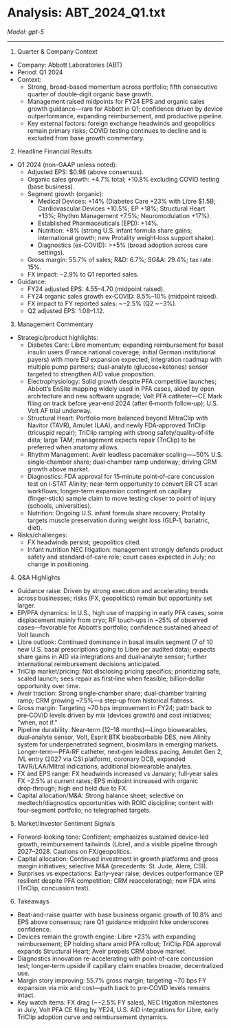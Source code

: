 # Analysis: ABT_2024_Q1.txt

*Model: gpt-5*

---

1) Quarter & Company Context
- Company: Abbott Laboratories (ABT)
- Period: Q1 2024
- Context:
  - Strong, broad-based momentum across portfolio; fifth consecutive quarter of double‑digit organic base growth.
  - Management raised midpoints for FY24 EPS and organic sales growth guidance—rare for Abbott in Q1; confidence driven by device outperformance, expanding reimbursement, and productive pipeline.
  - Key external factors: foreign exchange headwinds and geopolitics remain primary risks; COVID testing continues to decline and is excluded from base growth commentary.

2) Headline Financial Results
- Q1 2024 (non-GAAP unless noted):
  - Adjusted EPS: $0.98 (above consensus).
  - Organic sales growth: +4.7% total; +10.8% excluding COVID testing (base business).
  - Segment growth (organic):
    - Medical Devices: +14% (Diabetes Care +23% with Libre $1.5B; Cardiovascular Devices +10.5%; EP +18%; Structural Heart +13%; Rhythm Management +7.5%; Neuromodulation +17%).
    - Established Pharmaceuticals (EPD): +14%.
    - Nutrition: +8% (strong U.S. infant formula share gains; international growth; new Protality weight‑loss support shake).
    - Diagnostics (ex‑COVID): >+5% (broad adoption across care settings).
  - Gross margin: 55.7% of sales; R&D: 6.7%; SG&A: 29.4%; tax rate: 15%.
  - FX impact: −2.9% to Q1 reported sales.
- Guidance:
  - FY24 adjusted EPS: $4.55–$4.70 (midpoint raised).
  - FY24 organic sales growth ex‑COVID: 8.5%–10% (midpoint raised).
  - FX impact to FY reported sales: ~−2.5% (Q2 ~−3%).
  - Q2 adjusted EPS: $1.08–$1.12.

3) Management Commentary
- Strategic/product highlights:
  - Diabetes Care: Libre momentum; expanding reimbursement for basal insulin users (France national coverage; initial German institutional payers) with more EU expansion expected; integration roadmap with multiple pump partners; dual‑analyte (glucose+ketones) sensor targeted to strengthen AID value proposition.
  - Electrophysiology: Solid growth despite PFA competitive launches; Abbott’s EnSite mapping widely used in PFA cases, aided by open architecture and new software upgrade; Volt PFA catheter—CE Mark filing on track before year‑end 2024 (after 6‑month follow‑up); U.S. Volt AF trial underway.
  - Structural Heart: Portfolio more balanced beyond MitraClip with Navitor (TAVR), Amulet (LAA), and newly FDA‑approved TriClip (tricuspid repair); TriClip ramping with strong safety/quality‑of‑life data; large TAM; management expects repair (TriClip) to be preferred when anatomy allows.
  - Rhythm Management: Aveir leadless pacemaker scaling—~50% U.S. single‑chamber share; dual‑chamber ramp underway; driving CRM growth above market.
  - Diagnostics: FDA approval for 15‑minute point‑of‑care concussion test on i‑STAT Alinity; near-term opportunity to convert ER CT scan workflows; longer-term expansion contingent on capillary (finger‑stick) sample claim to move testing closer to point of injury (schools, universities).
  - Nutrition: Ongoing U.S. infant formula share recovery; Protality targets muscle preservation during weight loss (GLP‑1, bariatric, diet).
- Risks/challenges:
  - FX headwinds persist; geopolitics cited.
  - Infant nutrition NEC litigation: management strongly defends product safety and standard‑of‑care role; court cases expected in July; no change in positioning.

4) Q&A Highlights
- Guidance raise: Driven by strong execution and accelerating trends across businesses; risks (FX, geopolitics) remain but opportunity set larger.
- EP/PFA dynamics: In U.S., high use of mapping in early PFA cases; some displacement mainly from cryo; RF touch‑ups in ~25% of observed cases—favorable for Abbott’s portfolio; confidence sustained ahead of Volt launch.
- Libre outlook: Continued dominance in basal insulin segment (7 of 10 new U.S. basal prescriptions going to Libre per audited data); expects share gains in AID via integrations and dual‑analyte sensor; further international reimbursement decisions anticipated.
- TriClip market/pricing: Not disclosing pricing specifics; prioritizing safe, scaled launch; sees repair as first‑line when feasible; billion‑dollar opportunity over time.
- Aveir traction: Strong single‑chamber share; dual‑chamber training ramp; CRM growing ~7.5%—a step‑up from historical flatness.
- Gross margin: Targeting ~70 bps improvement in FY24; path back to pre‑COVID levels driven by mix (devices growth) and cost initiatives; “when, not if.”
- Pipeline durability: Near‑term (12–18 months)—Lingo biowearables, dual‑analyte sensor, Volt, Esprit BTK bioabsorbable DES, new Alinity system for underpenetrated segment, biosimilars in emerging markets. Longer‑term—PFA‑RF catheter, next‑gen leadless pacing, Amulet Gen 2, IVL entry (2027 via CSI platform), coronary DCB, expanded TAVR/LAA/Mitral indications, additional biowearable analytes.
- FX and EPS range: FX headwinds increased vs January; full‑year sales FX −2.5% at current rates; EPS midpoint increased with organic drop‑through; high end held due to FX.
- Capital allocation/M&A: Strong balance sheet; selective on medtech/diagnostics opportunities with ROIC discipline; content with four‑segment portfolio; no telegraphed targets.

5) Market/Investor Sentiment Signals
- Forward-looking tone: Confident; emphasizes sustained device-led growth, reimbursement tailwinds (Libre), and a visible pipeline through 2027–2028. Cautions on FX/geopolitics.
- Capital allocation: Continued investment in growth platforms and gross margin initiatives; selective M&A (precedents: St. Jude, Alere, CSI).
- Surprises vs expectations: Early-year raise; devices outperformance (EP resilient despite PFA competition; CRM reaccelerating); new FDA wins (TriClip, concussion test).

6) Takeaways
- Beat-and-raise quarter with base business organic growth of 10.8% and EPS above consensus; rare Q1 guidance midpoint hike underscores confidence.
- Devices remain the growth engine: Libre +23% with expanding reimbursement; EP holding share amid PFA rollout; TriClip FDA approval expands Structural Heart; Aveir propels CRM above market.
- Diagnostics innovation re-accelerating with point‑of‑care concussion test; longer‑term upside if capillary claim enables broader, decentralized use.
- Margin story improving: 55.7% gross margin; targeting ~70 bps FY expansion via mix and cost—path back to pre‑COVID levels remains intact.
- Key watch items: FX drag (~−2.5% FY sales), NEC litigation milestones in July, Volt PFA CE filing by YE24, U.S. AID integrations for Libre, early TriClip adoption curve and reimbursement dynamics.